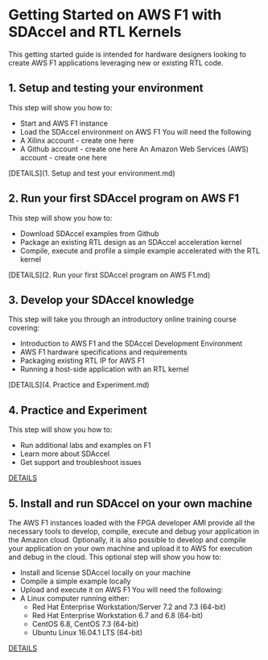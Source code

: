 # Getting Started on AWS F1 with SDAccel and RTL Kernels

This getting started guide is intended for hardware designers looking to create AWS F1 applications leveraging new or existing RTL code.

## 1. Setup and testing your environment
This step will show you how to:
- Start and AWS F1 instance
- Load the SDAccel environment on AWS F1
You will need the following
- A Xilinx account - create one here
- A Github account - create one here
An Amazon Web Services (AWS) account - create one here

[DETAILS](1. Setup and test your environment.md)

## 2. Run your first SDAccel program on AWS F1
This step will show you how to:
- Download SDAccel examples from Github
- Package an existing RTL design as an SDAccel acceleration kernel
- Compile, execute and profile a simple example accelerated with the RTL kernel

[DETAILS](2. Run your first SDAccel program on AWS F1.md)

## 3. Develop your SDAccel knowledge 
This step will take you through an introductory online training course covering:
- Introduction to AWS F1 and the SDAccel Development Environment
- AWS F1 hardware specifications and requirements
- Packaging existing RTL IP for AWS F1
- Running a host-side application with an RTL kernel

[DETAILS](4. Practice and Experiment.md)

## 4. Practice and Experiment
This step will show you how to:
- Run additional labs and examples on F1
- Learn more about SDAccel
- Get support and troubleshoot issues

[DETAILS](4.%20Practice%20and%20Experiment.md)

## 5. Install and run SDAccel on your own machine
The AWS F1 instances loaded with the FPGA developer AMI provide all the necessary tools to develop, compile, execute and debug your application in the Amazon cloud. Optionally, it is also possible to develop and compile your application on your own machine and upload it to AWS for execution and debug in the cloud.
This optional step will show you how to:
- Install and license SDAccel locally on your machine
- Compile a simple example locally
- Upload and execute it on AWS F1
You will need the following:
- A Linux computer running either:
  - Red Hat Enterprise Workstation/Server 7.2 and 7.3 (64-bit)
  - Red Hat Enterprise Workstation 6.7 and 6.8 (64-bit)
  - CentOS 6.8, CentOS 7.3 (64-bit)
  - Ubuntu Linux 16.04.1 LTS (64-bit)

[DETAILS]()

